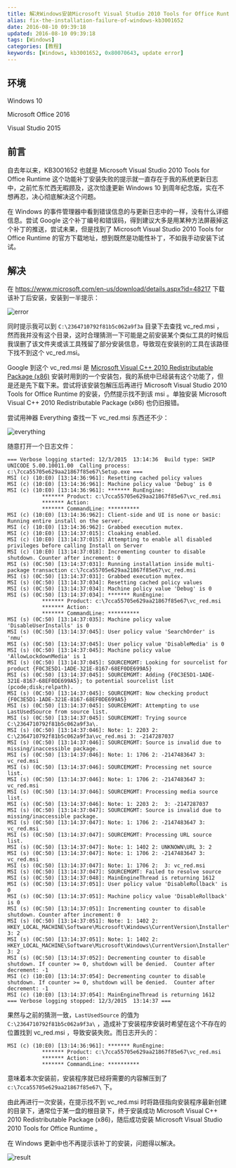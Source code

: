 ```yaml
---
title: 解决Windows安装Microsoft Visual Studio 2010 Tools for Office Runtime(kb3001652)提示0x80070643错误的问题
alias: fix-the-installation-failure-of-windows-kb3001652
date: 2016-08-10 09:39:18
updated: 2016-08-10 09:39:18
tags: [Windows]
categories: [教程]
keywords: [Windows, kb3001652, 0x80070643, update error]
---
```


## 环境

Windows 10

Microsoft Office 2016

Visual Studio 2015

## 前言

自去年以来，KB3001652 也就是 Microsoft Visual Studio 2010 Tools for Office Runtime 这个功能补丁安装失败的提示就一直存在于我的系统更新日志中，之前忙东忙西无暇顾及，这次恰逢更新 Windows 10 到周年纪念版，实在不想再忍，决心彻底解决这个问题。

在 Windows 的事件管理器中看到错误信息的与更新日志中的一样，没有什么详细信息。尝试 Google 这个补丁编号和错误码，得到建议大多是用某种方法屏蔽掉这个补丁的推送，尝试未果，但是找到了 Microsoft Visual Studio 2010 Tools for Office Runtime 的官方下载地址，想到既然是功能性补丁，不如我手动安装下试试。<!--more-->

## 解决

在 https://www.microsoft.com/en-us/download/details.aspx?id=48217 下载该补丁后安装，安装到一半提示：

![error](https://gmiimg.com/2d16d0c6216f824184b7030102c9d688.png)

同时提示我可以到 `C:\2364710792f81b5c062a9f3a` 目录下去查找 vc_red.msi ，然而我并没有这个目录，这时合理猜测一下可能是之前安装某个类似工具的时候后我误删了该文件夹或该工具残留了部分安装信息，导致现在安装别的工具在该路径下找不到这个 vc_red.msi。

Google 到这个 vc_red.msi 是 [Microsoft Visual C++ 2010 Redistributable Package (x86)](https://download.microsoft.com/download/C/6/D/C6D0FD4E-9E53-4897-9B91-836EBA2AACD3/vcredist_x86.exe) 安装时用到的一个安装包，我的系统中已经装有这个功能了，但是还是先下载下来。尝试将该安装包解压后再进行 Microsoft Visual Studio 2010 Tools for Office Runtime 的安装，仍然提示找不到该 msi 。单独安装 Microsoft Visual C++ 2010 Redistributable Package (x86) 也仍旧报错。

尝试用神器 Everything 查找一下 vc_red.msi 东西还不少：

![everything](https://gmiimg.com/1332934a9503d9b4920719851bb1991f.png)

随意打开一个日志文件：

```
=== Verbose logging started: 12/3/2015  13:14:36  Build type: SHIP UNICODE 5.00.10011.00  Calling process: c:\7cca55705e629aa21867f85e67\Setup.exe ===
MSI (c) (10:E0) [13:14:36:961]: Resetting cached policy values
MSI (c) (10:E0) [13:14:36:961]: Machine policy value 'Debug' is 0
MSI (c) (10:E0) [13:14:36:961]: ******* RunEngine:
           ******* Product: c:\7cca55705e629aa21867f85e67\vc_red.msi
           ******* Action: 
           ******* CommandLine: **********
MSI (c) (10:E0) [13:14:36:962]: Client-side and UI is none or basic: Running entire install on the server.
MSI (c) (10:E0) [13:14:36:962]: Grabbed execution mutex.
MSI (c) (10:E0) [13:14:37:015]: Cloaking enabled.
MSI (c) (10:E0) [13:14:37:015]: Attempting to enable all disabled privileges before calling Install on Server
MSI (c) (10:E0) [13:14:37:018]: Incrementing counter to disable shutdown. Counter after increment: 0
MSI (s) (0C:50) [13:14:37:031]: Running installation inside multi-package transaction c:\7cca55705e629aa21867f85e67\vc_red.msi
MSI (s) (0C:50) [13:14:37:031]: Grabbed execution mutex.
MSI (s) (0C:50) [13:14:37:034]: Resetting cached policy values
MSI (s) (0C:50) [13:14:37:034]: Machine policy value 'Debug' is 0
MSI (s) (0C:50) [13:14:37:034]: ******* RunEngine:
           ******* Product: c:\7cca55705e629aa21867f85e67\vc_red.msi
           ******* Action: 
           ******* CommandLine: **********
MSI (s) (0C:50) [13:14:37:035]: Machine policy value 'DisableUserInstalls' is 0
MSI (s) (0C:50) [13:14:37:045]: User policy value 'SearchOrder' is 'nmu'
MSI (s) (0C:50) [13:14:37:045]: User policy value 'DisableMedia' is 0
MSI (s) (0C:50) [13:14:37:045]: Machine policy value 'AllowLockdownMedia' is 1
MSI (s) (0C:50) [13:14:37:045]: SOURCEMGMT: Looking for sourcelist for product {F0C3E5D1-1ADE-321E-8167-68EF0DE699A5}
MSI (s) (0C:50) [13:14:37:045]: SOURCEMGMT: Adding {F0C3E5D1-1ADE-321E-8167-68EF0DE699A5}; to potential sourcelist list (pcode;disk;relpath).
MSI (s) (0C:50) [13:14:37:045]: SOURCEMGMT: Now checking product {F0C3E5D1-1ADE-321E-8167-68EF0DE699A5}
MSI (s) (0C:50) [13:14:37:045]: SOURCEMGMT: Attempting to use LastUsedSource from source list.
MSI (s) (0C:50) [13:14:37:045]: SOURCEMGMT: Trying source C:\2364710792f81b5c062a9f3a\.
MSI (s) (0C:50) [13:14:37:046]: Note: 1: 2203 2: C:\2364710792f81b5c062a9f3a\vc_red.msi 3: -2147287037 
MSI (s) (0C:50) [13:14:37:046]: SOURCEMGMT: Source is invalid due to missing/inaccessible package.
MSI (s) (0C:50) [13:14:37:046]: Note: 1: 1706 2: -2147483647 3: vc_red.msi 
MSI (s) (0C:50) [13:14:37:046]: SOURCEMGMT: Processing net source list.
MSI (s) (0C:50) [13:14:37:046]: Note: 1: 1706 2: -2147483647 3: vc_red.msi 
MSI (s) (0C:50) [13:14:37:046]: SOURCEMGMT: Processing media source list.
MSI (s) (0C:50) [13:14:37:046]: Note: 1: 2203 2:  3: -2147287037 
MSI (s) (0C:50) [13:14:37:047]: SOURCEMGMT: Source is invalid due to missing/inaccessible package.
MSI (s) (0C:50) [13:14:37:047]: Note: 1: 1706 2: -2147483647 3: vc_red.msi 
MSI (s) (0C:50) [13:14:37:047]: SOURCEMGMT: Processing URL source list.
MSI (s) (0C:50) [13:14:37:047]: Note: 1: 1402 2: UNKNOWN\URL 3: 2 
MSI (s) (0C:50) [13:14:37:047]: Note: 1: 1706 2: -2147483647 3: vc_red.msi 
MSI (s) (0C:50) [13:14:37:047]: Note: 1: 1706 2:  3: vc_red.msi 
MSI (s) (0C:50) [13:14:37:047]: SOURCEMGMT: Failed to resolve source
MSI (s) (0C:50) [13:14:37:048]: MainEngineThread is returning 1612
MSI (s) (0C:50) [13:14:37:051]: User policy value 'DisableRollback' is 0
MSI (s) (0C:50) [13:14:37:051]: Machine policy value 'DisableRollback' is 0
MSI (s) (0C:50) [13:14:37:051]: Incrementing counter to disable shutdown. Counter after increment: 0
MSI (s) (0C:50) [13:14:37:051]: Note: 1: 1402 2: HKEY_LOCAL_MACHINE\Software\Microsoft\Windows\CurrentVersion\Installer\Rollback\Scripts 3: 2 
MSI (s) (0C:50) [13:14:37:051]: Note: 1: 1402 2: HKEY_LOCAL_MACHINE\Software\Microsoft\Windows\CurrentVersion\Installer\Rollback\Scripts 3: 2 
MSI (s) (0C:50) [13:14:37:052]: Decrementing counter to disable shutdown. If counter >= 0, shutdown will be denied.  Counter after decrement: -1
MSI (c) (10:E0) [13:14:37:054]: Decrementing counter to disable shutdown. If counter >= 0, shutdown will be denied.  Counter after decrement: -1
MSI (c) (10:E0) [13:14:37:054]: MainEngineThread is returning 1612
=== Verbose logging stopped: 12/3/2015  13:14:37 ===
```

果然与之前的猜测一致，`LastUsedSource` 的值为 `C:\2364710792f81b5c062a9f3a\` ，造成补丁安装程序安装时希望在这个不存在的位置找到 vc_red.msi ，导致安装失败。而日志开头的：

```
MSI (c) (10:E0) [13:14:36:961]: ******* RunEngine:
           ******* Product: c:\7cca55705e629aa21867f85e67\vc_red.msi
           ******* Action: 
           ******* CommandLine: **********
```

意味着本次安装前，安装程序就已经将需要的内容解压到了 `c:\7cca55705e629aa21867f85e67\`  下。

由此再进行一次安装，在提示找不到 vc_red.msi 时将路径指向安装程序最新创建的目录下，通常位于某一盘的根目录下，终于安装成功 Microsoft Visual C++ 2010 Redistributable Package (x86)，随后成功安装 Microsoft Visual Studio 2010 Tools for Office Runtime 。

在 Windows 更新中也不再提示该补丁的安装，问题得以解决。

![result](https://gmiimg.com/8737ab9bdaeb857db69bf7ea8b8ab5e0.png)